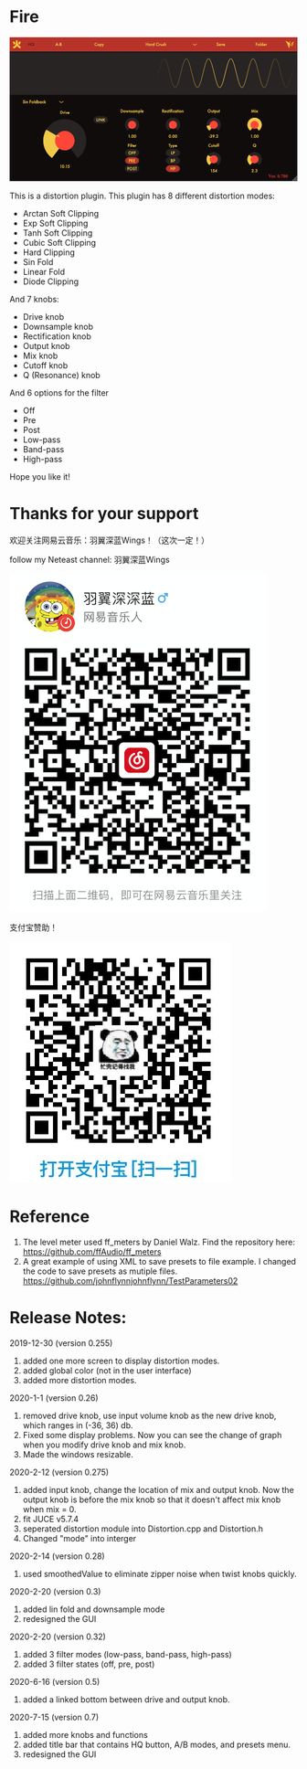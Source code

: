 # Fire
![Alt text](Fire.png?raw=true "Title")

 This is a distortion plugin.
 This plugin has 8 different distortion modes:
 - Arctan Soft Clipping
 - Exp Soft Clipping
 - Tanh Soft Clipping
 - Cubic Soft Clipping
 - Hard Clipping
 - Sin Fold
 - Linear Fold
 - Diode Clipping
 
 
 And 7 knobs:
 - Drive knob
 - Downsample knob
 - Rectification knob
 - Output knob
 - Mix knob
 - Cutoff knob
 - Q (Resonance) knob
 
 
 And 6 options for the filter
 - Off
 - Pre
 - Post
 - Low-pass
 - Band-pass
 - High-pass
 
 
Hope you like it!

# Thanks for your support
欢迎关注网易云音乐：羽翼深蓝Wings！（这次一定！）

follow my Neteast channel: 羽翼深蓝Wings

![image](neteast.png)

支付宝赞助！

![image](alipay.png)

# Reference
1. The level meter used ff_meters by Daniel Walz.
Find the repository here: https://github.com/ffAudio/ff_meters
2. A great example of using XML to save presets to file example. I changed the code to save presets as mutiple files.
https://github.com/johnflynnjohnflynn/TestParameters02


# Release Notes:

2019-12-30 (version 0.255)
1. added one more screen to display distortion modes.
2. added global color (not in the user interface)
3. added more distortion modes.

2020-1-1 (version 0.26)
1. removed drive knob, use input volume knob as the new drive knob, which ranges in (-36, 36) db.
2. Fixed some display problems. Now you can see the change of graph when you modify drive knob and mix knob.
3. Made the windows resizable.

2020-2-12 (version 0.275)
1. added input knob, change the location of mix and output knob. Now the output knob is before the mix knob so that it doesn't affect mix knob when mix = 0.
2. fit JUCE v5.7.4
3. seperated distortion module into Distortion.cpp and Distortion.h
4. Changed "mode" into interger

2020-2-14 (version 0.28)
1. used smoothedValue to eliminate zipper noise when twist knobs quickly.

2020-2-20 (version 0.3)
1. added lin fold and downsample mode
2. redesigned the GUI

2020-2-20 (version 0.32)
1. added 3 filter modes (low-pass, band-pass, high-pass)
2. added 3 filter states (off, pre, post)

2020-6-16 (version 0.5)
1. added a linked bottom between drive and output knob.

2020-7-15 (version 0.7)
1. added more knobs and functions
2. added title bar that contains HQ button, A/B modes, and presets menu.
3. redesigned the GUI
